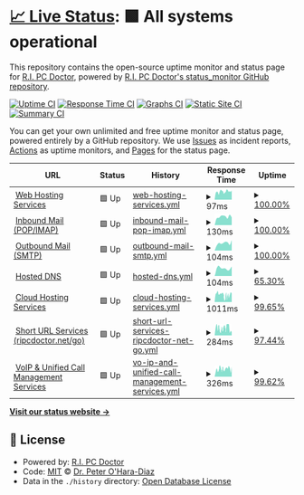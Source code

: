 # [📈 Live Status](https://status.ripcdoctor.net): <!--live status--> **🟩 All systems operational**

This repository contains the open-source uptime monitor and status page for [R.I. PC Doctor](https://ripcdoctor.com), powered by [R.I. PC Doctor's status_monitor GitHub repository](https://github.com/ripcdoctor/status_monitor).

[![Uptime CI](https://github.com/ripcdoctor/status_monitor/workflows/Uptime%20CI/badge.svg)](https://github.com/ripcdoctor/status_monitor/actions?query=workflow%3A%22Uptime+CI%22)
[![Response Time CI](https://github.com/ripcdoctor/status_monitor/workflows/Response%20Time%20CI/badge.svg)](https://github.com/ripcdoctor/status_monitor/actions?query=workflow%3A%22Response+Time+CI%22)
[![Graphs CI](https://github.com/ripcdoctor/status_monitor/workflows/Graphs%20CI/badge.svg)](https://github.com/ripcdoctor/status_monitor/actions?query=workflow%3A%22Graphs+CI%22)
[![Static Site CI](https://github.com/ripcdoctor/status_monitor/workflows/Static%20Site%20CI/badge.svg)](https://github.com/ripcdoctor/status_monitor/actions?query=workflow%3A%22Static+Site+CI%22)
[![Summary CI](https://github.com/ripcdoctor/status_monitor/workflows/Summary%20CI/badge.svg)](https://github.com/ripcdoctor/status_monitor/actions?query=workflow%3A%22Summary+CI%22)

You can get your own unlimited and free uptime monitor and status page, powered entirely by a GitHub repository. We use [Issues](https://github.com/ripcdoctor/status_monitor/issues) as incident reports, [Actions](https://github.com/ripcdoctor/status_monitor/actions) as uptime monitors, and [Pages](https://status.ripcdoctor.net) for the status page.

<!--start: status pages-->
<!-- This summary is generated by Upptime (https://github.com/upptime/upptime) -->
<!-- Do not edit this manually, your changes will be overwritten -->
<!-- prettier-ignore -->
| URL | Status | History | Response Time | Uptime |
| --- | ------ | ------- | ------------- | ------ |
| <img alt="" src="https://ripcdoctor.net/wordpressfavicon.png" height="13"> [Web Hosting Services](https://ripcdoctor.com) | 🟩 Up | [web-hosting-services.yml](https://github.com/ripcdoctor/status_monitor/commits/HEAD/history/web-hosting-services.yml) | <details><summary><img alt="Response time graph" src="./graphs/web-hosting-services/response-time-week.png" height="20"> 97ms</summary><br><a href="https://status.ripcdoctor.net/history/web-hosting-services"><img alt="Response time 128" src="https://img.shields.io/endpoint?url=https%3A%2F%2Fraw.githubusercontent.com%2Fripcdoctor%2Fstatus_monitor%2FHEAD%2Fapi%2Fweb-hosting-services%2Fresponse-time.json"></a><br><a href="https://status.ripcdoctor.net/history/web-hosting-services"><img alt="24-hour response time 112" src="https://img.shields.io/endpoint?url=https%3A%2F%2Fraw.githubusercontent.com%2Fripcdoctor%2Fstatus_monitor%2FHEAD%2Fapi%2Fweb-hosting-services%2Fresponse-time-day.json"></a><br><a href="https://status.ripcdoctor.net/history/web-hosting-services"><img alt="7-day response time 97" src="https://img.shields.io/endpoint?url=https%3A%2F%2Fraw.githubusercontent.com%2Fripcdoctor%2Fstatus_monitor%2FHEAD%2Fapi%2Fweb-hosting-services%2Fresponse-time-week.json"></a><br><a href="https://status.ripcdoctor.net/history/web-hosting-services"><img alt="30-day response time 128" src="https://img.shields.io/endpoint?url=https%3A%2F%2Fraw.githubusercontent.com%2Fripcdoctor%2Fstatus_monitor%2FHEAD%2Fapi%2Fweb-hosting-services%2Fresponse-time-month.json"></a><br><a href="https://status.ripcdoctor.net/history/web-hosting-services"><img alt="1-year response time 128" src="https://img.shields.io/endpoint?url=https%3A%2F%2Fraw.githubusercontent.com%2Fripcdoctor%2Fstatus_monitor%2FHEAD%2Fapi%2Fweb-hosting-services%2Fresponse-time-year.json"></a></details> | <details><summary><a href="https://status.ripcdoctor.net/history/web-hosting-services">100.00%</a></summary><a href="https://status.ripcdoctor.net/history/web-hosting-services"><img alt="All-time uptime 100.00%" src="https://img.shields.io/endpoint?url=https%3A%2F%2Fraw.githubusercontent.com%2Fripcdoctor%2Fstatus_monitor%2FHEAD%2Fapi%2Fweb-hosting-services%2Fuptime.json"></a><br><a href="https://status.ripcdoctor.net/history/web-hosting-services"><img alt="24-hour uptime 100.00%" src="https://img.shields.io/endpoint?url=https%3A%2F%2Fraw.githubusercontent.com%2Fripcdoctor%2Fstatus_monitor%2FHEAD%2Fapi%2Fweb-hosting-services%2Fuptime-day.json"></a><br><a href="https://status.ripcdoctor.net/history/web-hosting-services"><img alt="7-day uptime 100.00%" src="https://img.shields.io/endpoint?url=https%3A%2F%2Fraw.githubusercontent.com%2Fripcdoctor%2Fstatus_monitor%2FHEAD%2Fapi%2Fweb-hosting-services%2Fuptime-week.json"></a><br><a href="https://status.ripcdoctor.net/history/web-hosting-services"><img alt="30-day uptime 100.00%" src="https://img.shields.io/endpoint?url=https%3A%2F%2Fraw.githubusercontent.com%2Fripcdoctor%2Fstatus_monitor%2FHEAD%2Fapi%2Fweb-hosting-services%2Fuptime-month.json"></a><br><a href="https://status.ripcdoctor.net/history/web-hosting-services"><img alt="1-year uptime 100.00%" src="https://img.shields.io/endpoint?url=https%3A%2F%2Fraw.githubusercontent.com%2Fripcdoctor%2Fstatus_monitor%2FHEAD%2Fapi%2Fweb-hosting-services%2Fuptime-year.json"></a></details>
| <img alt="" src="https://ripcdoctor.net/emailfavicon.png" height="13"> [Inbound Mail (POP/IMAP)](ssr18.supercp.com) | 🟩 Up | [inbound-mail-pop-imap.yml](https://github.com/ripcdoctor/status_monitor/commits/HEAD/history/inbound-mail-pop-imap.yml) | <details><summary><img alt="Response time graph" src="./graphs/inbound-mail-pop-imap/response-time-week.png" height="20"> 130ms</summary><br><a href="https://status.ripcdoctor.net/history/inbound-mail-pop-imap"><img alt="Response time 130" src="https://img.shields.io/endpoint?url=https%3A%2F%2Fraw.githubusercontent.com%2Fripcdoctor%2Fstatus_monitor%2FHEAD%2Fapi%2Finbound-mail-pop-imap%2Fresponse-time.json"></a><br><a href="https://status.ripcdoctor.net/history/inbound-mail-pop-imap"><img alt="24-hour response time 121" src="https://img.shields.io/endpoint?url=https%3A%2F%2Fraw.githubusercontent.com%2Fripcdoctor%2Fstatus_monitor%2FHEAD%2Fapi%2Finbound-mail-pop-imap%2Fresponse-time-day.json"></a><br><a href="https://status.ripcdoctor.net/history/inbound-mail-pop-imap"><img alt="7-day response time 130" src="https://img.shields.io/endpoint?url=https%3A%2F%2Fraw.githubusercontent.com%2Fripcdoctor%2Fstatus_monitor%2FHEAD%2Fapi%2Finbound-mail-pop-imap%2Fresponse-time-week.json"></a><br><a href="https://status.ripcdoctor.net/history/inbound-mail-pop-imap"><img alt="30-day response time 130" src="https://img.shields.io/endpoint?url=https%3A%2F%2Fraw.githubusercontent.com%2Fripcdoctor%2Fstatus_monitor%2FHEAD%2Fapi%2Finbound-mail-pop-imap%2Fresponse-time-month.json"></a><br><a href="https://status.ripcdoctor.net/history/inbound-mail-pop-imap"><img alt="1-year response time 130" src="https://img.shields.io/endpoint?url=https%3A%2F%2Fraw.githubusercontent.com%2Fripcdoctor%2Fstatus_monitor%2FHEAD%2Fapi%2Finbound-mail-pop-imap%2Fresponse-time-year.json"></a></details> | <details><summary><a href="https://status.ripcdoctor.net/history/inbound-mail-pop-imap">100.00%</a></summary><a href="https://status.ripcdoctor.net/history/inbound-mail-pop-imap"><img alt="All-time uptime 100.00%" src="https://img.shields.io/endpoint?url=https%3A%2F%2Fraw.githubusercontent.com%2Fripcdoctor%2Fstatus_monitor%2FHEAD%2Fapi%2Finbound-mail-pop-imap%2Fuptime.json"></a><br><a href="https://status.ripcdoctor.net/history/inbound-mail-pop-imap"><img alt="24-hour uptime 100.00%" src="https://img.shields.io/endpoint?url=https%3A%2F%2Fraw.githubusercontent.com%2Fripcdoctor%2Fstatus_monitor%2FHEAD%2Fapi%2Finbound-mail-pop-imap%2Fuptime-day.json"></a><br><a href="https://status.ripcdoctor.net/history/inbound-mail-pop-imap"><img alt="7-day uptime 100.00%" src="https://img.shields.io/endpoint?url=https%3A%2F%2Fraw.githubusercontent.com%2Fripcdoctor%2Fstatus_monitor%2FHEAD%2Fapi%2Finbound-mail-pop-imap%2Fuptime-week.json"></a><br><a href="https://status.ripcdoctor.net/history/inbound-mail-pop-imap"><img alt="30-day uptime 100.00%" src="https://img.shields.io/endpoint?url=https%3A%2F%2Fraw.githubusercontent.com%2Fripcdoctor%2Fstatus_monitor%2FHEAD%2Fapi%2Finbound-mail-pop-imap%2Fuptime-month.json"></a><br><a href="https://status.ripcdoctor.net/history/inbound-mail-pop-imap"><img alt="1-year uptime 100.00%" src="https://img.shields.io/endpoint?url=https%3A%2F%2Fraw.githubusercontent.com%2Fripcdoctor%2Fstatus_monitor%2FHEAD%2Fapi%2Finbound-mail-pop-imap%2Fuptime-year.json"></a></details>
| <img alt="" src="https://ripcdoctor.net/emailfavicon.png" height="13"> [Outbound Mail (SMTP)](ssr18.supercp.com) | 🟩 Up | [outbound-mail-smtp.yml](https://github.com/ripcdoctor/status_monitor/commits/HEAD/history/outbound-mail-smtp.yml) | <details><summary><img alt="Response time graph" src="./graphs/outbound-mail-smtp/response-time-week.png" height="20"> 104ms</summary><br><a href="https://status.ripcdoctor.net/history/outbound-mail-smtp"><img alt="Response time 104" src="https://img.shields.io/endpoint?url=https%3A%2F%2Fraw.githubusercontent.com%2Fripcdoctor%2Fstatus_monitor%2FHEAD%2Fapi%2Foutbound-mail-smtp%2Fresponse-time.json"></a><br><a href="https://status.ripcdoctor.net/history/outbound-mail-smtp"><img alt="24-hour response time 143" src="https://img.shields.io/endpoint?url=https%3A%2F%2Fraw.githubusercontent.com%2Fripcdoctor%2Fstatus_monitor%2FHEAD%2Fapi%2Foutbound-mail-smtp%2Fresponse-time-day.json"></a><br><a href="https://status.ripcdoctor.net/history/outbound-mail-smtp"><img alt="7-day response time 104" src="https://img.shields.io/endpoint?url=https%3A%2F%2Fraw.githubusercontent.com%2Fripcdoctor%2Fstatus_monitor%2FHEAD%2Fapi%2Foutbound-mail-smtp%2Fresponse-time-week.json"></a><br><a href="https://status.ripcdoctor.net/history/outbound-mail-smtp"><img alt="30-day response time 104" src="https://img.shields.io/endpoint?url=https%3A%2F%2Fraw.githubusercontent.com%2Fripcdoctor%2Fstatus_monitor%2FHEAD%2Fapi%2Foutbound-mail-smtp%2Fresponse-time-month.json"></a><br><a href="https://status.ripcdoctor.net/history/outbound-mail-smtp"><img alt="1-year response time 104" src="https://img.shields.io/endpoint?url=https%3A%2F%2Fraw.githubusercontent.com%2Fripcdoctor%2Fstatus_monitor%2FHEAD%2Fapi%2Foutbound-mail-smtp%2Fresponse-time-year.json"></a></details> | <details><summary><a href="https://status.ripcdoctor.net/history/outbound-mail-smtp">100.00%</a></summary><a href="https://status.ripcdoctor.net/history/outbound-mail-smtp"><img alt="All-time uptime 100.00%" src="https://img.shields.io/endpoint?url=https%3A%2F%2Fraw.githubusercontent.com%2Fripcdoctor%2Fstatus_monitor%2FHEAD%2Fapi%2Foutbound-mail-smtp%2Fuptime.json"></a><br><a href="https://status.ripcdoctor.net/history/outbound-mail-smtp"><img alt="24-hour uptime 100.00%" src="https://img.shields.io/endpoint?url=https%3A%2F%2Fraw.githubusercontent.com%2Fripcdoctor%2Fstatus_monitor%2FHEAD%2Fapi%2Foutbound-mail-smtp%2Fuptime-day.json"></a><br><a href="https://status.ripcdoctor.net/history/outbound-mail-smtp"><img alt="7-day uptime 100.00%" src="https://img.shields.io/endpoint?url=https%3A%2F%2Fraw.githubusercontent.com%2Fripcdoctor%2Fstatus_monitor%2FHEAD%2Fapi%2Foutbound-mail-smtp%2Fuptime-week.json"></a><br><a href="https://status.ripcdoctor.net/history/outbound-mail-smtp"><img alt="30-day uptime 100.00%" src="https://img.shields.io/endpoint?url=https%3A%2F%2Fraw.githubusercontent.com%2Fripcdoctor%2Fstatus_monitor%2FHEAD%2Fapi%2Foutbound-mail-smtp%2Fuptime-month.json"></a><br><a href="https://status.ripcdoctor.net/history/outbound-mail-smtp"><img alt="1-year uptime 100.00%" src="https://img.shields.io/endpoint?url=https%3A%2F%2Fraw.githubusercontent.com%2Fripcdoctor%2Fstatus_monitor%2FHEAD%2Fapi%2Foutbound-mail-smtp%2Fuptime-year.json"></a></details>
| <img alt="" src="https://ripcdoctor.net/dnsfavicon.png" height="13"> [Hosted DNS](ssr18.supercp.com) | 🟩 Up | [hosted-dns.yml](https://github.com/ripcdoctor/status_monitor/commits/HEAD/history/hosted-dns.yml) | <details><summary><img alt="Response time graph" src="./graphs/hosted-dns/response-time-week.png" height="20"> 104ms</summary><br><a href="https://status.ripcdoctor.net/history/hosted-dns"><img alt="Response time 104" src="https://img.shields.io/endpoint?url=https%3A%2F%2Fraw.githubusercontent.com%2Fripcdoctor%2Fstatus_monitor%2FHEAD%2Fapi%2Fhosted-dns%2Fresponse-time.json"></a><br><a href="https://status.ripcdoctor.net/history/hosted-dns"><img alt="24-hour response time 65" src="https://img.shields.io/endpoint?url=https%3A%2F%2Fraw.githubusercontent.com%2Fripcdoctor%2Fstatus_monitor%2FHEAD%2Fapi%2Fhosted-dns%2Fresponse-time-day.json"></a><br><a href="https://status.ripcdoctor.net/history/hosted-dns"><img alt="7-day response time 104" src="https://img.shields.io/endpoint?url=https%3A%2F%2Fraw.githubusercontent.com%2Fripcdoctor%2Fstatus_monitor%2FHEAD%2Fapi%2Fhosted-dns%2Fresponse-time-week.json"></a><br><a href="https://status.ripcdoctor.net/history/hosted-dns"><img alt="30-day response time 104" src="https://img.shields.io/endpoint?url=https%3A%2F%2Fraw.githubusercontent.com%2Fripcdoctor%2Fstatus_monitor%2FHEAD%2Fapi%2Fhosted-dns%2Fresponse-time-month.json"></a><br><a href="https://status.ripcdoctor.net/history/hosted-dns"><img alt="1-year response time 104" src="https://img.shields.io/endpoint?url=https%3A%2F%2Fraw.githubusercontent.com%2Fripcdoctor%2Fstatus_monitor%2FHEAD%2Fapi%2Fhosted-dns%2Fresponse-time-year.json"></a></details> | <details><summary><a href="https://status.ripcdoctor.net/history/hosted-dns">65.30%</a></summary><a href="https://status.ripcdoctor.net/history/hosted-dns"><img alt="All-time uptime 65.30%" src="https://img.shields.io/endpoint?url=https%3A%2F%2Fraw.githubusercontent.com%2Fripcdoctor%2Fstatus_monitor%2FHEAD%2Fapi%2Fhosted-dns%2Fuptime.json"></a><br><a href="https://status.ripcdoctor.net/history/hosted-dns"><img alt="24-hour uptime 20.73%" src="https://img.shields.io/endpoint?url=https%3A%2F%2Fraw.githubusercontent.com%2Fripcdoctor%2Fstatus_monitor%2FHEAD%2Fapi%2Fhosted-dns%2Fuptime-day.json"></a><br><a href="https://status.ripcdoctor.net/history/hosted-dns"><img alt="7-day uptime 65.30%" src="https://img.shields.io/endpoint?url=https%3A%2F%2Fraw.githubusercontent.com%2Fripcdoctor%2Fstatus_monitor%2FHEAD%2Fapi%2Fhosted-dns%2Fuptime-week.json"></a><br><a href="https://status.ripcdoctor.net/history/hosted-dns"><img alt="30-day uptime 65.30%" src="https://img.shields.io/endpoint?url=https%3A%2F%2Fraw.githubusercontent.com%2Fripcdoctor%2Fstatus_monitor%2FHEAD%2Fapi%2Fhosted-dns%2Fuptime-month.json"></a><br><a href="https://status.ripcdoctor.net/history/hosted-dns"><img alt="1-year uptime 65.30%" src="https://img.shields.io/endpoint?url=https%3A%2F%2Fraw.githubusercontent.com%2Fripcdoctor%2Fstatus_monitor%2FHEAD%2Fapi%2Fhosted-dns%2Fuptime-year.json"></a></details>
| <img alt="" src="https://ripcdoctor.net/cloudfavicon.png" height="13"> [Cloud Hosting Services](https://ripcdoctor.cloud) | 🟩 Up | [cloud-hosting-services.yml](https://github.com/ripcdoctor/status_monitor/commits/HEAD/history/cloud-hosting-services.yml) | <details><summary><img alt="Response time graph" src="./graphs/cloud-hosting-services/response-time-week.png" height="20"> 1011ms</summary><br><a href="https://status.ripcdoctor.net/history/cloud-hosting-services"><img alt="Response time 1011" src="https://img.shields.io/endpoint?url=https%3A%2F%2Fraw.githubusercontent.com%2Fripcdoctor%2Fstatus_monitor%2FHEAD%2Fapi%2Fcloud-hosting-services%2Fresponse-time.json"></a><br><a href="https://status.ripcdoctor.net/history/cloud-hosting-services"><img alt="24-hour response time 1202" src="https://img.shields.io/endpoint?url=https%3A%2F%2Fraw.githubusercontent.com%2Fripcdoctor%2Fstatus_monitor%2FHEAD%2Fapi%2Fcloud-hosting-services%2Fresponse-time-day.json"></a><br><a href="https://status.ripcdoctor.net/history/cloud-hosting-services"><img alt="7-day response time 1011" src="https://img.shields.io/endpoint?url=https%3A%2F%2Fraw.githubusercontent.com%2Fripcdoctor%2Fstatus_monitor%2FHEAD%2Fapi%2Fcloud-hosting-services%2Fresponse-time-week.json"></a><br><a href="https://status.ripcdoctor.net/history/cloud-hosting-services"><img alt="30-day response time 1011" src="https://img.shields.io/endpoint?url=https%3A%2F%2Fraw.githubusercontent.com%2Fripcdoctor%2Fstatus_monitor%2FHEAD%2Fapi%2Fcloud-hosting-services%2Fresponse-time-month.json"></a><br><a href="https://status.ripcdoctor.net/history/cloud-hosting-services"><img alt="1-year response time 1011" src="https://img.shields.io/endpoint?url=https%3A%2F%2Fraw.githubusercontent.com%2Fripcdoctor%2Fstatus_monitor%2FHEAD%2Fapi%2Fcloud-hosting-services%2Fresponse-time-year.json"></a></details> | <details><summary><a href="https://status.ripcdoctor.net/history/cloud-hosting-services">99.65%</a></summary><a href="https://status.ripcdoctor.net/history/cloud-hosting-services"><img alt="All-time uptime 99.65%" src="https://img.shields.io/endpoint?url=https%3A%2F%2Fraw.githubusercontent.com%2Fripcdoctor%2Fstatus_monitor%2FHEAD%2Fapi%2Fcloud-hosting-services%2Fuptime.json"></a><br><a href="https://status.ripcdoctor.net/history/cloud-hosting-services"><img alt="24-hour uptime 100.00%" src="https://img.shields.io/endpoint?url=https%3A%2F%2Fraw.githubusercontent.com%2Fripcdoctor%2Fstatus_monitor%2FHEAD%2Fapi%2Fcloud-hosting-services%2Fuptime-day.json"></a><br><a href="https://status.ripcdoctor.net/history/cloud-hosting-services"><img alt="7-day uptime 99.65%" src="https://img.shields.io/endpoint?url=https%3A%2F%2Fraw.githubusercontent.com%2Fripcdoctor%2Fstatus_monitor%2FHEAD%2Fapi%2Fcloud-hosting-services%2Fuptime-week.json"></a><br><a href="https://status.ripcdoctor.net/history/cloud-hosting-services"><img alt="30-day uptime 99.65%" src="https://img.shields.io/endpoint?url=https%3A%2F%2Fraw.githubusercontent.com%2Fripcdoctor%2Fstatus_monitor%2FHEAD%2Fapi%2Fcloud-hosting-services%2Fuptime-month.json"></a><br><a href="https://status.ripcdoctor.net/history/cloud-hosting-services"><img alt="1-year uptime 99.65%" src="https://img.shields.io/endpoint?url=https%3A%2F%2Fraw.githubusercontent.com%2Fripcdoctor%2Fstatus_monitor%2FHEAD%2Fapi%2Fcloud-hosting-services%2Fuptime-year.json"></a></details>
| <img alt="" src="https://ripcdoctor.net/go/images/favicon.svg" height="13"> [Short URL Services (ripcdoctor.net/go)](https://ripcdoctor.net/go) | 🟩 Up | [short-url-services-ripcdoctor-net-go.yml](https://github.com/ripcdoctor/status_monitor/commits/HEAD/history/short-url-services-ripcdoctor-net-go.yml) | <details><summary><img alt="Response time graph" src="./graphs/short-url-services-ripcdoctor-net-go/response-time-week.png" height="20"> 284ms</summary><br><a href="https://status.ripcdoctor.net/history/short-url-services-ripcdoctor-net-go"><img alt="Response time 368" src="https://img.shields.io/endpoint?url=https%3A%2F%2Fraw.githubusercontent.com%2Fripcdoctor%2Fstatus_monitor%2FHEAD%2Fapi%2Fshort-url-services-ripcdoctor-net-go%2Fresponse-time.json"></a><br><a href="https://status.ripcdoctor.net/history/short-url-services-ripcdoctor-net-go"><img alt="24-hour response time 147" src="https://img.shields.io/endpoint?url=https%3A%2F%2Fraw.githubusercontent.com%2Fripcdoctor%2Fstatus_monitor%2FHEAD%2Fapi%2Fshort-url-services-ripcdoctor-net-go%2Fresponse-time-day.json"></a><br><a href="https://status.ripcdoctor.net/history/short-url-services-ripcdoctor-net-go"><img alt="7-day response time 284" src="https://img.shields.io/endpoint?url=https%3A%2F%2Fraw.githubusercontent.com%2Fripcdoctor%2Fstatus_monitor%2FHEAD%2Fapi%2Fshort-url-services-ripcdoctor-net-go%2Fresponse-time-week.json"></a><br><a href="https://status.ripcdoctor.net/history/short-url-services-ripcdoctor-net-go"><img alt="30-day response time 368" src="https://img.shields.io/endpoint?url=https%3A%2F%2Fraw.githubusercontent.com%2Fripcdoctor%2Fstatus_monitor%2FHEAD%2Fapi%2Fshort-url-services-ripcdoctor-net-go%2Fresponse-time-month.json"></a><br><a href="https://status.ripcdoctor.net/history/short-url-services-ripcdoctor-net-go"><img alt="1-year response time 368" src="https://img.shields.io/endpoint?url=https%3A%2F%2Fraw.githubusercontent.com%2Fripcdoctor%2Fstatus_monitor%2FHEAD%2Fapi%2Fshort-url-services-ripcdoctor-net-go%2Fresponse-time-year.json"></a></details> | <details><summary><a href="https://status.ripcdoctor.net/history/short-url-services-ripcdoctor-net-go">97.44%</a></summary><a href="https://status.ripcdoctor.net/history/short-url-services-ripcdoctor-net-go"><img alt="All-time uptime 98.64%" src="https://img.shields.io/endpoint?url=https%3A%2F%2Fraw.githubusercontent.com%2Fripcdoctor%2Fstatus_monitor%2FHEAD%2Fapi%2Fshort-url-services-ripcdoctor-net-go%2Fuptime.json"></a><br><a href="https://status.ripcdoctor.net/history/short-url-services-ripcdoctor-net-go"><img alt="24-hour uptime 82.07%" src="https://img.shields.io/endpoint?url=https%3A%2F%2Fraw.githubusercontent.com%2Fripcdoctor%2Fstatus_monitor%2FHEAD%2Fapi%2Fshort-url-services-ripcdoctor-net-go%2Fuptime-day.json"></a><br><a href="https://status.ripcdoctor.net/history/short-url-services-ripcdoctor-net-go"><img alt="7-day uptime 97.44%" src="https://img.shields.io/endpoint?url=https%3A%2F%2Fraw.githubusercontent.com%2Fripcdoctor%2Fstatus_monitor%2FHEAD%2Fapi%2Fshort-url-services-ripcdoctor-net-go%2Fuptime-week.json"></a><br><a href="https://status.ripcdoctor.net/history/short-url-services-ripcdoctor-net-go"><img alt="30-day uptime 98.64%" src="https://img.shields.io/endpoint?url=https%3A%2F%2Fraw.githubusercontent.com%2Fripcdoctor%2Fstatus_monitor%2FHEAD%2Fapi%2Fshort-url-services-ripcdoctor-net-go%2Fuptime-month.json"></a><br><a href="https://status.ripcdoctor.net/history/short-url-services-ripcdoctor-net-go"><img alt="1-year uptime 98.64%" src="https://img.shields.io/endpoint?url=https%3A%2F%2Fraw.githubusercontent.com%2Fripcdoctor%2Fstatus_monitor%2FHEAD%2Fapi%2Fshort-url-services-ripcdoctor-net-go%2Fuptime-year.json"></a></details>
| <img alt="" src="https://ripcdoctor.net/voipfavicon.png" height="13"> [VoIP & Unified Call Management Services](https://peterohara.ddns.net:8089) | 🟩 Up | [vo-ip-and-unified-call-management-services.yml](https://github.com/ripcdoctor/status_monitor/commits/HEAD/history/vo-ip-and-unified-call-management-services.yml) | <details><summary><img alt="Response time graph" src="./graphs/vo-ip-and-unified-call-management-services/response-time-week.png" height="20"> 326ms</summary><br><a href="https://status.ripcdoctor.net/history/vo-ip-and-unified-call-management-services"><img alt="Response time 302" src="https://img.shields.io/endpoint?url=https%3A%2F%2Fraw.githubusercontent.com%2Fripcdoctor%2Fstatus_monitor%2FHEAD%2Fapi%2Fvo-ip-and-unified-call-management-services%2Fresponse-time.json"></a><br><a href="https://status.ripcdoctor.net/history/vo-ip-and-unified-call-management-services"><img alt="24-hour response time 374" src="https://img.shields.io/endpoint?url=https%3A%2F%2Fraw.githubusercontent.com%2Fripcdoctor%2Fstatus_monitor%2FHEAD%2Fapi%2Fvo-ip-and-unified-call-management-services%2Fresponse-time-day.json"></a><br><a href="https://status.ripcdoctor.net/history/vo-ip-and-unified-call-management-services"><img alt="7-day response time 326" src="https://img.shields.io/endpoint?url=https%3A%2F%2Fraw.githubusercontent.com%2Fripcdoctor%2Fstatus_monitor%2FHEAD%2Fapi%2Fvo-ip-and-unified-call-management-services%2Fresponse-time-week.json"></a><br><a href="https://status.ripcdoctor.net/history/vo-ip-and-unified-call-management-services"><img alt="30-day response time 302" src="https://img.shields.io/endpoint?url=https%3A%2F%2Fraw.githubusercontent.com%2Fripcdoctor%2Fstatus_monitor%2FHEAD%2Fapi%2Fvo-ip-and-unified-call-management-services%2Fresponse-time-month.json"></a><br><a href="https://status.ripcdoctor.net/history/vo-ip-and-unified-call-management-services"><img alt="1-year response time 302" src="https://img.shields.io/endpoint?url=https%3A%2F%2Fraw.githubusercontent.com%2Fripcdoctor%2Fstatus_monitor%2FHEAD%2Fapi%2Fvo-ip-and-unified-call-management-services%2Fresponse-time-year.json"></a></details> | <details><summary><a href="https://status.ripcdoctor.net/history/vo-ip-and-unified-call-management-services">99.62%</a></summary><a href="https://status.ripcdoctor.net/history/vo-ip-and-unified-call-management-services"><img alt="All-time uptime 99.80%" src="https://img.shields.io/endpoint?url=https%3A%2F%2Fraw.githubusercontent.com%2Fripcdoctor%2Fstatus_monitor%2FHEAD%2Fapi%2Fvo-ip-and-unified-call-management-services%2Fuptime.json"></a><br><a href="https://status.ripcdoctor.net/history/vo-ip-and-unified-call-management-services"><img alt="24-hour uptime 97.34%" src="https://img.shields.io/endpoint?url=https%3A%2F%2Fraw.githubusercontent.com%2Fripcdoctor%2Fstatus_monitor%2FHEAD%2Fapi%2Fvo-ip-and-unified-call-management-services%2Fuptime-day.json"></a><br><a href="https://status.ripcdoctor.net/history/vo-ip-and-unified-call-management-services"><img alt="7-day uptime 99.62%" src="https://img.shields.io/endpoint?url=https%3A%2F%2Fraw.githubusercontent.com%2Fripcdoctor%2Fstatus_monitor%2FHEAD%2Fapi%2Fvo-ip-and-unified-call-management-services%2Fuptime-week.json"></a><br><a href="https://status.ripcdoctor.net/history/vo-ip-and-unified-call-management-services"><img alt="30-day uptime 99.80%" src="https://img.shields.io/endpoint?url=https%3A%2F%2Fraw.githubusercontent.com%2Fripcdoctor%2Fstatus_monitor%2FHEAD%2Fapi%2Fvo-ip-and-unified-call-management-services%2Fuptime-month.json"></a><br><a href="https://status.ripcdoctor.net/history/vo-ip-and-unified-call-management-services"><img alt="1-year uptime 99.80%" src="https://img.shields.io/endpoint?url=https%3A%2F%2Fraw.githubusercontent.com%2Fripcdoctor%2Fstatus_monitor%2FHEAD%2Fapi%2Fvo-ip-and-unified-call-management-services%2Fuptime-year.json"></a></details>

<!--end: status pages-->

[**Visit our status website →**](https://status.ripcdoctor.net)

## 📄 License

- Powered by: [R.I. PC Doctor](https://github.com/ripcdoctor/status_monitor)
- Code: [MIT](./LICENSE) © [Dr. Peter O'Hara-Diaz](https://ripcdoctor.com)
- Data in the `./history` directory: [Open Database License](https://opendatacommons.org/licenses/odbl/1-0/)
